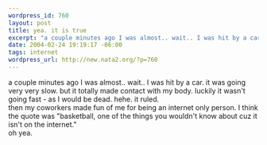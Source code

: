 ```yaml
--- 
wordpress_id: 760
layout: post
title: yea. it is true
excerpt: "a couple minutes ago I was almost.. wait.. I was hit by a car. it was going very very slow. but it totally made contact with my body. luckily it wasn't going fast - as I would be dead. hehe. it ruled. then my coworkers made fun of me for being an internet only person. I think the quote was \"basketball, one of the things you wouldn't know about cuz it isn't on the internet.\" oh yea. "
date: 2004-02-24 19:19:17 -06:00
tags: internet
wordpress_url: http://new.nata2.org/?p=760
---
```

a couple minutes ago I was almost.. wait.. I was hit by a car. it was going very very slow. but it totally made contact with my body. luckily it wasn't going fast - as I would be dead. hehe. it ruled. <br/>then my coworkers made fun of me for being an internet only person. I think the quote was "basketball, one of the things you wouldn't know about cuz it isn't on the internet."<br/> oh yea. 
